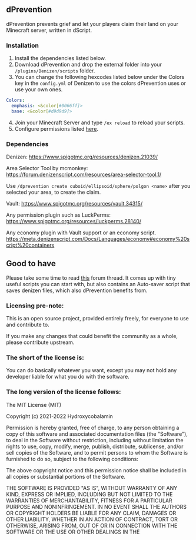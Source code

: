 dPrevention
-----------

dPrevention prevents grief and let your players claim their land on your Minecraft server, written in dScript.

### Installation

1. Install the dependencies listed below.
2. Download dPrevention and drop the external folder into your `/plugins/Denizen/scripts` folder.
3. You can change the following hexcodes listed below under the Colors key in the `config.yml` of Denizen to use the colors dPrevention uses or use your own ones.
```yaml
Colors:
  emphasis: <&color[#0066ff]>
  base: <&color[#d9d9d9]>
```
4. Join your Minecraft Server and type `/ex reload` to reload your scripts.
5. Configure permissions listed [here](https://github.com/Hydroxycobalamin/dPrevention/wiki/Documentation#permissions).

### Dependencies

Denizen: https://www.spigotmc.org/resources/denizen.21039/

Area Selector Tool by mcmonkey: https://forum.denizenscript.com/resources/area-selector-tool.1/

Use `/dprevention create cuboid/ellipsoid/sphere/polgon <name>` after you selected your area, to create the claim.

Vault: https://www.spigotmc.org/resources/vault.34315/

Any permission plugin such as LuckPerms: https://www.spigotmc.org/resources/luckperms.28140/

Any economy plugin with Vault support or an economy script. https://meta.denizenscript.com/Docs/Languages/economy#economy%20script%20containers

## Good to have

Please take some time to read [this](https://forum.denizenscript.com/threads/tiny-sample-scripts-to-start-with.354/) forum thread. It comes up with tiny useful scripts you can start with, but also contains an Auto-saver script that saves denizen files, which also dPrevention benefits from.

### Licensing pre-note:

This is an open source project, provided entirely freely, for everyone to use and contribute to.

If you make any changes that could benefit the community as a whole, please contribute upstream.

### The short of the license is:

You can do basically whatever you want, except you may not hold any developer liable for what you do with the software.

### The long version of the license follows:

The MIT License (MIT)

Copyright (c) 2021-2022 Hydroxycobalamin

Permission is hereby granted, free of charge, to any person obtaining a copy
of this software and associated documentation files (the "Software"), to deal
in the Software without restriction, including without limitation the rights
to use, copy, modify, merge, publish, distribute, sublicense, and/or sell
copies of the Software, and to permit persons to whom the Software is
furnished to do so, subject to the following conditions:

The above copyright notice and this permission notice shall be included in all
copies or substantial portions of the Software.

THE SOFTWARE IS PROVIDED "AS IS", WITHOUT WARRANTY OF ANY KIND, EXPRESS OR
IMPLIED, INCLUDING BUT NOT LIMITED TO THE WARRANTIES OF MERCHANTABILITY,
FITNESS FOR A PARTICULAR PURPOSE AND NONINFRINGEMENT. IN NO EVENT SHALL THE
AUTHORS OR COPYRIGHT HOLDERS BE LIABLE FOR ANY CLAIM, DAMAGES OR OTHER
LIABILITY, WHETHER IN AN ACTION OF CONTRACT, TORT OR OTHERWISE, ARISING FROM,
OUT OF OR IN CONNECTION WITH THE SOFTWARE OR THE USE OR OTHER DEALINGS IN THE
